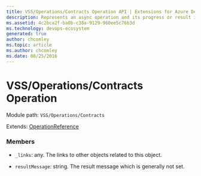 ```yaml
---
title: VSS/Operations/Contracts Operation API | Extensions for Azure DevOps Services
description: Represents an async operation and its progress or result information.
ms.assetid: 4c2bca2f-ba0b-c38a-9129-960ee5c76b3d
ms.technology: devops-ecosystem
generated: true
author: chcomley
ms.topic: article
ms.author: chcomley
ms.date: 08/25/2016
---
```


# VSS/Operations/Contracts Operation

Module path: `VSS/Operations/Contracts`

Extends: [OperationReference](../../../VSS/Operations/Contracts/OperationReference.md)

### Members

- `_links`: any. The links to other objects related to this object.

- `resultMessage`: string. The result message which is generally not set.
